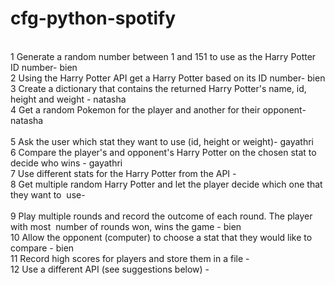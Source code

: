 # cfg-python-spotify <br>
<br>
1 Generate a random number between 1 and 151 to use as the Harry Potter ID number- bien<br>
2 Using the  Harry Potter API get a  Harry Potter based on its ID number- bien<br>
3 Create a dictionary that contains the returned  Harry Potter's name, id, height and weight - natasha<br>
4 Get a random Pokemon for the player and another for their opponent- natasha<br>
<br>
5 Ask the user which stat they want to use (id, height or weight)- gayathri<br>
6 Compare the player's and opponent's  Harry Potter on the chosen stat to decide who wins - gayathri<br>
7 Use different stats for the  Harry Potter from the API - <br>
8 Get multiple random  Harry Potter and let the player decide which one that they want to  use- <br>
<br>
9 Play multiple rounds and record the outcome of each round. The player with most  number of rounds won, wins the game - bien<br>
10 Allow the opponent (computer) to choose a stat that they would like to compare - bien<br>
11 Record high scores for players and store them in a file - <br>
12 Use a different API (see suggestions below) -<br>

